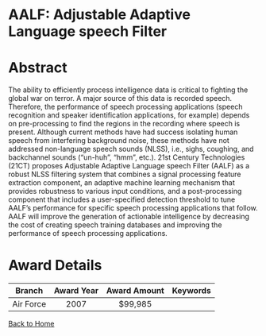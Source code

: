 
AALF: Adjustable Adaptive Language speech Filter
================================================

# Abstract


The ability to efficiently process intelligence data is critical to fighting the global war on terror.  A major source of this data is recorded speech.  Therefore, the performance of speech processing applications (speech recognition and speaker identification applications, for example) depends on pre-processing to find the regions in the recording where speech is present.  Although current methods have had success isolating human speech from interfering background noise, these methods have not addressed non-language speech sounds (NLSS), i.e., sighs, coughing, and backchannel sounds (“un-huh”, “hmm”, etc.). 21st Century Technologies (21CT) proposes Adjustable Adaptive Language speech Filter (AALF) as a robust NLSS filtering system that combines a signal processing feature extraction component, an adaptive machine learning mechanism that provides robustness to various input conditions, and a post-processing component that includes a user-specified detection threshold to tune AALF’s performance for specific speech processing applications that follow.  AALF will improve the generation of actionable intelligence by decreasing the cost of creating speech training databases and improving the performance of speech processing applications.  

# Award Details

|Branch|Award Year|Award Amount|Keywords|
| :---: | :---: | :---: | :---: |
|Air Force|2007|$99,985||
  
  


[Back to Home](https://github.com/chrischow/dod_sbir_awards/Reports/DJ/#1301)
